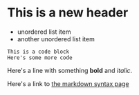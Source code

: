 
# This is a new header

* unordered list item
* another unordered list item

``` 
This is a code block
Here's some more code
```

Here's a line with something **bold** and *italic*.

Here's a link to [the markdown syntax page](http://daringfireball.net/projects/markdown/syntax)
